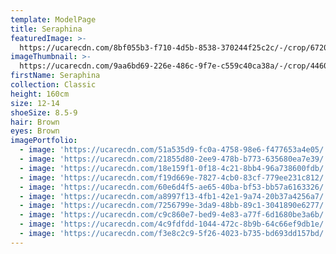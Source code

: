 ```yaml
---
template: ModelPage
title: Seraphina
featuredImage: >-
  https://ucarecdn.com/8bf055b3-f710-4d5b-8538-370244f25c2c/-/crop/6720x3650/0,0/-/preview/
imageThumbnail: >-
  https://ucarecdn.com/9aa6bd69-226e-486c-9f7e-c559c40ca38a/-/crop/4460x6255/257,0/-/preview/
firstName: Seraphina
collection: Classic
height: 160cm
size: 12-14
shoeSize: 8.5-9
hair: Brown
eyes: Brown
imagePortfolio:
  - image: 'https://ucarecdn.com/51a535d9-fc0a-4758-98e6-f477653a4e05/'
  - image: 'https://ucarecdn.com/21855d80-2ee9-478b-b773-635680ea7e39/'
  - image: 'https://ucarecdn.com/18e159f1-0f18-4c21-8bb4-96a738600fdb/'
  - image: 'https://ucarecdn.com/f19d669e-7827-4cb0-83cf-779ee231c812/'
  - image: 'https://ucarecdn.com/60e6d4f5-ae65-40ba-bf53-bb57a6163326/'
  - image: 'https://ucarecdn.com/a8997f13-4fb1-42e1-9a74-20b37a4256a7/'
  - image: 'https://ucarecdn.com/7256799e-3da9-48bb-89c1-3041890e6277/'
  - image: 'https://ucarecdn.com/c9c860e7-bed9-4e83-a77f-6d1680be3a6b/'
  - image: 'https://ucarecdn.com/4c9fdfdd-1044-472c-8b9b-64c66ef9db1e/'
  - image: 'https://ucarecdn.com/f3e8c2c9-5f26-4023-b735-bd693dd157bd/'
---
```


